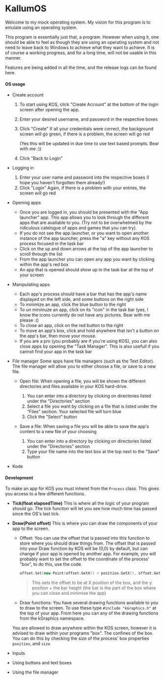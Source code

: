 # KallumOS

Welcome to my mock operating system. My vision for this program is to emulate using an operating system. 

This program is essentially just that, a program. However when using it, one should be able to feel as though they are using an operating system and not need to leave back to Windows to achieve what they want to achieve. It is of course a working progress, and for a long time, will not be usable in this manner. 

Features are being added in all the time, and the release logs can be found here.

#### OS usage

- Create account
    1. To start using KOS, click "Create Account" at the bottom of the login screen after opening the app. 
    2.  Enter your desired username, and password in the respective boxes
    3.  Click "Create"
        If all your credentials were correct, the background screen will go green, if there is a problem, the screen will go red 

        (Yes this will be updated in due time to use text based prompts. Bear with me :))
    
    4. Click "Back to Login"

- Logging in
    1. Enter your user name and password into the respective boxes (I hope you haven't forgotten them already!)
    2. Click "Login"
        Again, if there is a problem with your entries, the screen will go red

- Opening apps
    - Once you are logged in, you should be presented with the "App launcher" app. This app allows you to look through the different apps that are available to you. (Try not to be overwhelmed by the ridiculous catelogue of apps and games that you can try). 
    - If you do not see the app launcher, or you want to open another instance of the app launcher, press the "a" key without any KOS process focused in the task bar
    - Click on the up and down arrows at the top of the app launcher to scroll through the list
    - From the app launcher you can open any app you want by clicking within the app's red box
    - An app that is opened should show up in the task bar at the top of your screen

- Manipulating apps
    - Each app's process should have a bar that has the app's name displayed on the left side, and some buttons on the right side
    - To minimize an app, click the blue button to the right
    - To un minimuze an app, click on its "icon" in the task bar (yes, I know the icons currently do not have any pictures. Bear with me please :()
    - To close an app, click on the red button to the right
    - To move an app's box, click and hold anywhere that isn't a button on the app's bar, then move your mouse.
    - If you are a pro (you probably are if you're using KOS), you can also close apps by opening the "Task Manager". This is also usefull if you cannot find your app in the task bar

- File manager
    Some apps have file managers (such as the Text Editor). The file manager will allow you to either choose a file, or save to a new file.

    - Open file:
        When opening a file, you will be shown the different directories and files available in your KOS hard-drive. 
        1. You can enter into a directory by clicking on directories listed under the "Directories" section
        2. Select a file you want by clicking on a file that is listed under the "Files" section. Your selected file will turn blue
        3. Click the "Select" button

    - Save a file: 
        When saving a file you will be able to save the app's content to a new file of your choosing
        1. You can enter into a directory by clicking on directories listed under the "Directories" section
        2. Type your file name into the text box at the top next to the "Save" button

- Kode

#### Development

To make an app for KOS you must inheret from the `Process` class. This gives you access to a few different functions.
- **Tick(float elapsedTime)**
    This is where all the logic of your program should go. The tick function will let you see how much time has passed since the OS's last tick.
- **Draw(Point offset)**
    This is where you can draw the components of your app to the screen. 
    
    - Offset:
        You can use the offset that is passed into this function to store where you should draw things from. The offset that is passed into your Draw function by KOS will be (0,0) by default, but can change if your app is opened by another app. For example, you will probably want to set the offset to the coordinate of the process' "box", to do this, use the code

        ```c++
        offset.Set(new Point(offset.GetX() + position.GetX(), offset.GetY() + position.GetY() + barHeight));
        ```
        >This sets the offset to be at X position of the box, and the y position + the bar height (the bar is the part of the box where you can close and minimise the app)
    
    - Draw functions:
        You have several drawing functions available to you to draw to the screen. To use these type 
        `#include "kGraphics.h"` at the top of your app. From here you can any of the drawing functions from the kGraphics namespace.   

    You are allowed to draw anywhere within the KOS screen, however it is advised to draw within your programs "box". The confines of the box. You can do this by checking the size of the process' box properties `position`, and `size`

- Inputs

- Using buttons and text boxes

- Using the file manager